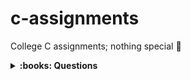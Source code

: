 # c-assignments
College C assignments; nothing special :shrug:

<details>
    <summary><b>:books: Questions</b></summary>

| Lab No. | Assignment | Program |
|:-------:|-----------:|---------|
  LAB 1 | 1 | Write a program to calculate the area of triangle using formula via ```area=√s(s-a)(s-b)(s-c)``` |
|       | 2 | Basic salary of an employee is input through the keyboard. The DA is 25% of the basic salary while the HRA is 15% of the basic salary. Provident Fund is deducted at the rate of 10% of the gross salary (BS+DA+HRA). Program to calculate the Net Salary. |
|       | 3 | Write a program to determine the roots of quadratic equation.  
|       | 4 | Write a program to find the largest of three numbers using nested if else. |
|       | 5 | Write a program to receive marks of physics, chemistry & maths from user & check its eligibility for course if</br>`a) Marks of physics > 40`</br>`b) Marks of chemistry > 50`</br>`c) Marks of math’s > 60`</br>`d) Total of physics & math’s marks > 150`</br>or</br>`e) Total of three subjects marks > 200`|
| LAB 2 | 6 | Write a program to find the value of y for a particular value of n. The `a, x, b, n is input by user`</br>`if n=1 y=ax%b`</br>`if n=2 y=ax2+b2`</br>`if n=3 y=a-bx`</br>`if n=4 y=a+x/b` |
|       | 7 | Write a program to construct a Fibonacci series upto n terms.
|       | 8 | Write a program to find whether the number is Armstrong number. |
|       | 9 | Write a program to generate sum of series ```1!+2!+3!+--------------n!``` |
|       | 10 | Write a program to find the sum of following series ```(1)-(x^1/1!)+(x^2/2!)-....(x^n/n)! ```|
| LAB 3 | 11 | Write a program to print the entire prime no between 1 and 300. |
|       | 12 | Write a program to print out all the Armstrong number between 100 and 500. |
|       | 13 | Write a program to draw the following figure:</br><pre>3 2 1<br>2 1<br>1<br>  \*<br> \* \*<br>\* \* \*<br></pre> |
|       |14 | Write a program to receive a five-digit no and display as like 24689:<br>2<br>4<br>6<br>8<br>9 |
| LAB 4 | 15 | Write a function that return sum of all the odd digits of a given positive no entered through keyboard. |
|       |16 | Write a program to print area of rectangle using function & return its value to main function. |
|       | 17 | Write a program to calculate the factorial for given number using function. |
|       | 18 | Write a program to find sum of Fibonacci series using function. |
|       | 19 | Write factorial function & use the function to find the sum of series S=1!+2!+-----n!. |
| LAB 5 | 20 | Write a program to find the factorial of given number using recursion. |
|       | 21 | Write a program to find the sum of digits of a 5 digit number using recursion. |
|       | 22 | Write a program to calculate the GCD of given numbers using recursion. |
|       |23 | Write a program to convert decimal number in to binary number. |
|       | 24 | Write a program to convert binary number in to decimal number. |
| LAB 6 | 25 | Write a program to delete duplicate element in a list of 10 elements & display it on screen. |
|       | 26 | Write a program to merge two sorted array & no element is repeated during merging. |
|       | 27 | Write a program to evaluate the addition of diagonal elements of two square matrixes. |
|       | 28 | Write a program to find the transpose of a given matrix & check whether it is symmetric or not. |
|       | 29 | Write a program to print the multiplication of two N\*N (Square) matrix. |
| LAB 7 | 30 | Write a program in C to check whether the given string is a palindrome or not. |
|       | 31 | Write program to sort the array of character (String) in alphabetical order like STRING in GINRST. |
|       | 32 | Write a program to remove all the blank space from the string & print it, also count the no of characters. |
|       | 33 | Write a program to store the following string “zero”, “one” -------“five”.</br>Print the no in words, given in figure as 3205. |
| LAB 8 | 34 | Write a program to compare two given dates. To store a date uses a structure that contains three members namely day, month and year. If the dates are equal then display message equal otherwise unequal. |
|       | 35 | Define a structure that can describe a hotel. It should have the member that includes the name, address, grade, room charge and number of rooms.<br>Write a function to print out hotel of given grade in order of room charges. |
|       | 36 | Define a structure called cricket with player name, team name, batting average, for 50 players & 5 teams. Print team wise list contains names of player with their batting average. |
| LAB 9 | 37 | Write a c program to copy & count the character content of one file says a.txt to another file b.txt. |
|       | 38 | Write a program to take 10 integers from file and write square of these integer in other file. |
|       | 39 | Write a program to read number from file and then write all ‘odd’ number to file ODD.txt & all even to file EVEN.txt. |
|       | 40 | Write a program to print all the prime number, between 1 to 100 in file prime.txt. |
|       | 41 | Write the following C program using pointer:<br>a) To sort the list of numbers through pointer<br>b) To reverse the string through pointer. |
| LAB 10 | 42 | Write a program to find the largest no among 20 integers array using dynamic memory allocation. |
|       | 43 | Using Dynamic Memory Allocation, Write a program to find the transpose of given matrix. |
|       | 44 | Write a program to find the factorial of given number using command line argument. |
|       | 45 | Write a program to find the sum of digits of a 5 digit number using command line argument |

</details>
